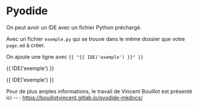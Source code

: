 # Pyodide

On peut avoir un IDE avec un fichier Python préchargé.

Avec un fichier `exemple.py` qui se trouve dans le même dossier que votre `page.md` à créer.

On ajoute une ligne avec `{{ "{{ IDE('exemple') }}" }}`

{{ IDE('exemple') }}


{{ IDE('exemple') }}


Pour de plus amples informations, le travail de Vincent Bouillot est présenté ici --  : <https://bouillotvincent.gitlab.io/pyodide-mkdocs/>
